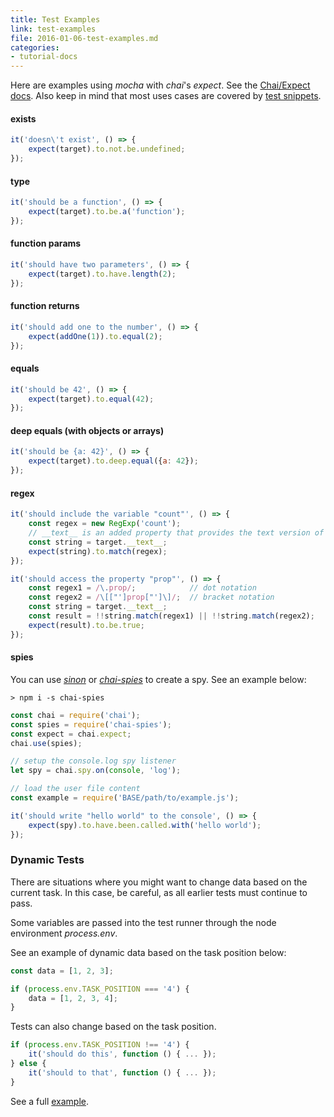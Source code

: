 ```yaml
---
title: Test Examples
link: test-examples
file: 2016-01-06-test-examples.md
categories:
- tutorial-docs
---
```


Here are examples using *mocha* with *chai*'s *expect*. See the [Chai/Expect docs](http://chaijs.com/api/bdd/). Also keep in mind that most uses cases are covered by [test snippets](#test-snippets).

#### exists

```js
it('doesn\'t exist', () => {
    expect(target).to.not.be.undefined;
});
```

#### type

```js
it('should be a function', () => {
    expect(target).to.be.a('function');
});
```

#### function params

```js
it('should have two parameters', () => {
    expect(target).to.have.length(2);
});
```

#### function returns

```js
it('should add one to the number', () => {
    expect(addOne(1)).to.equal(2);
});
```

#### equals

```js
it('should be 42', () => {
    expect(target).to.equal(42);
});
```

#### deep equals (with objects or arrays)

```js
it('should be {a: 42}', () => {
    expect(target).to.deep.equal({a: 42});
});
```

#### regex

```js
it('should include the variable "count"', () => {
    const regex = new RegExp('count');
    // __text__ is an added property that provides the text version of the file
    const string = target.__text__;
    expect(string).to.match(regex);
});
```

```js
it('should access the property "prop"', () => {
    const regex1 = /\.prop/;            // dot notation
    const regex2 = /\[["']prop["']\]/;  // bracket notation
    const string = target.__text__;
    const result = !!string.match(regex1) || !!string.match(regex2);
    expect(result).to.be.true;
});
```

#### spies

You can use [*sinon*](http://sinonjs.org/docs/) or [*chai-spies*](https://github.com/chaijs/chai-spies) to create a spy. See an example below:

`> npm i -s chai-spies`

```js
const chai = require('chai');
const spies = require('chai-spies');
const expect = chai.expect;
chai.use(spies);

// setup the console.log spy listener
let spy = chai.spy.on(console, 'log');

// load the user file content
const example = require('BASE/path/to/example.js');

it('should write "hello world" to the console', () => {
    expect(spy).to.have.been.called.with('hello world');
});
```

### Dynamic Tests

There are situations where you might want to change data based on the current task. In this case, be careful, as all earlier tests must continue to pass.

Some variables are passed into the test runner through the node environment *process.env*.

See an example of dynamic data based on the task position below:

```js
const data = [1, 2, 3];

if (process.env.TASK_POSITION === '4') {
    data = [1, 2, 3, 4];
}
```

Tests can also change based on the task position.

```js
if (process.env.TASK_POSITION !== '4') {
    it('should do this', function () { ... });
} else {
    it('should to that', function () { ... });
}
```

See a full [example](https://github.com/coderoad/coderoad-functional-school/blob/master/tutorial/1/04/01-forEach.spec.js).
